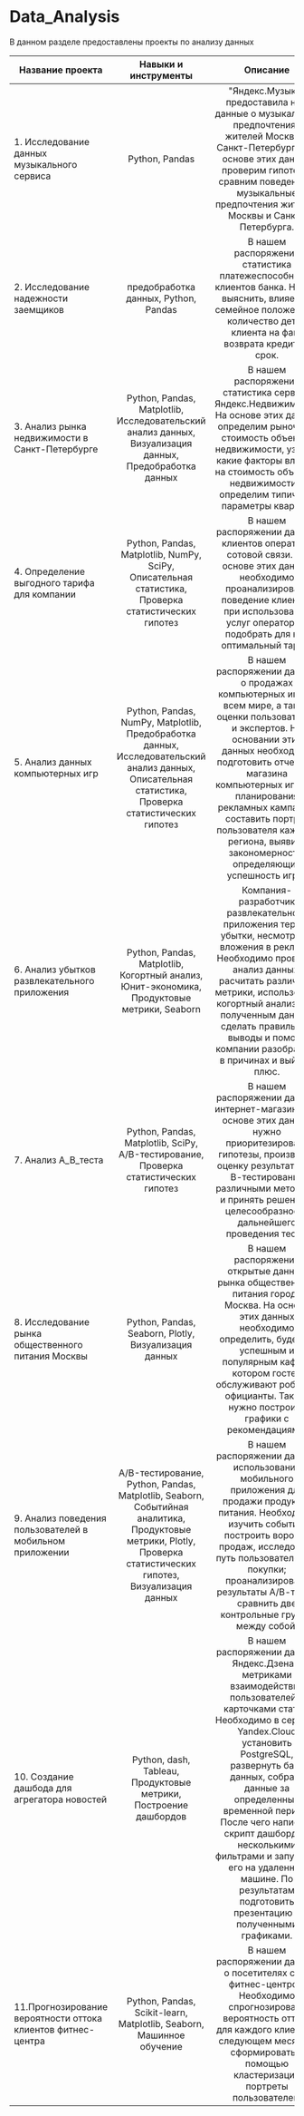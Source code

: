# Data_Analysis
В данном разделе предоставлены проекты по анализу данных

| Название проекта    | Навыки и инструменты          | Описание |
| ------------------- |:--------------------:|:--------:|
| 1. Исследование данных музыкального сервиса | Python, Pandas | "Яндекс.Музыка" предоставила нам данные о музыкальных предпочтениях жителей Москвы и Санкт-Петербурга. На основе этих данных проверим гипотезы, сравним поведение и музыкальные предпочтения жителей Москвы и Санкт-Петербурга. |
| 2. Исследование надежности заемщиков | предобработка данных, Python, Pandas | В нашем распоряжении статистика платежеспособности клиентов банка. Нужно выяснить, влияет ли семейное положение и количество детей клиента на факт возврата кредита в срок. |
| 3. Анализ рынка недвижимости в Санкт-Петербурге | Python, Pandas,   Matplotlib,   Исследовательский анализ данных,   Визуализация данных, Предобработка данных | В нашем распоряжении статистика сервиса Яндекс.Недвижимость. На основе этих данных определим рыночную стоимость объектов недвижимости, узнаем какие факторы влияют на стоимость объектов недвижимости и определим типичные параметры квартир. |
| 4. Определение выгодного тарифа для компании | Python, Pandas, Matplotlib, NumPy, SciPy, Описательная статистика, Проверка статистических гипотез | В нашем распоряжении данные клиентов оператора сотовой связи. На основе этих данных необходимо проанализировать поведение клиентов при использовании услуг оператора и подобрать для них оптимальный тариф. |
| 5. Анализ данных компьютерных игр | Python, Pandas, NumPy, Matplotlib, Предобработка данных, Исследовательский анализ данных, Описательная статистика, Проверка статистических гипотез | В нашем распоряжении данные о продажах компьютерных игр во всем мире, а также оценки пользователей и экспертов. На основании этих данных необходимо подготовить отчет для магазина компьютерных игр для планирования рекламных кампаний, составить портрет пользователя каждого региона, выявить закономерности, определяющие успешность игры. |
| 6. Анализ убытков развлекательного приложения | Python, Pandas, Matplotlib, Когортный анализ, Юнит-экономика, Продуктовые метрики, Seaborn | Компания-разработчик развлекательного приложения терпит убытки, несмотря на вложения в рекламу. Необходимо провести анализ данных, расчитать различные метрики, использовать когортный анализ и по полученным данным сделать правильные выводы и помочь компании разобраться в причинах и выйти в плюс. |
| 7. Анализ А_В_теста | Python, Pandas, Matplotlib, SciPy, A/B-тестирование, Проверка статистических гипотез | В нашем распоряжении данные интернет-магазина. На основе этих данных нужно приоритезировать гипотезы, произвести оценку результатов А/В-тестирования различными методами и принять решение о целесообразности дальнейшего проведения теста. |
| 8. Исследование рынка общественного питания Москвы | Python, Pandas, Seaborn, Plotly, Визуализация данных | В нашем распоряжении открытые данные рынка общественного питания города Москва. На основе этих данных необходимо определить, будет ли успешным и популярным кафе, в котором гостей обслуживают роботы-официанты. Так же нужно построить графики с рекомендациями. |
| 9. Анализ поведения пользователей в мобильном приложении | A/B-тестирование, Python, Pandas, Matplotlib, Seaborn, Событийная аналитика, Продуктовые метрики, Plotly, Проверка статистических гипотез, Визуализация данных | В нашем распоряжении данные использования мобильного приложения для продажи продуктов питания. Необходимо изучить события, построить воронку продаж, исследовать путь пользователей до покупки; проанализировать результаты А/В-теста, сравнить две контрольные группы между собой. |
| 10. Создание дашбода для агрегатора новостей | Python, dash, Tableau, Продуктовые метрики, Построение дашбордов | В нашем распоряжении данные Яндекс.Дзена с метриками взаимодействия пользователей с карточками статей. Необходимо в сервисе Yandex.Cloud установить PostgreSQL, развернуть базу данных, собрать данные за определенный временной период. После чего написать скрипт дашборда с несколькими фильтрами и запустить его на удаленной машине. По результатам подготовить презентацию с полученными графиками. |
| 11.Прогнозирование вероятности оттока клиентов фитнес-центра | Python, Pandas, Scikit-learn, Matplotlib, Seaborn, Машинное обучение | В нашем распоряжении данные о посетителях сети фитнес-центров. Необходимо спрогнозировать вероятность оттока для каждого клиента в следующем месяце и сформировать с помощью кластеризации портреты пользователей. |





